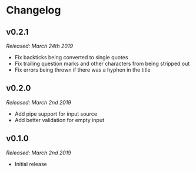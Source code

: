 # Changelog

## v0.2.1

*Released: March 24th 2019*

- Fix backticks being converted to single quotes
- Fix trailing question marks and other characters from being stripped out
- Fix errors being thrown if there was a hyphen in the title

## v0.2.0

*Released: March 2nd 2019*

- Add pipe support for input source
- Add better validation for empty input

## v0.1.0

*Released: March 2nd 2019*

- Initial release 
